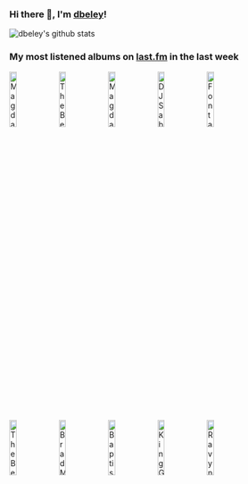 ### Hi there 👋, I'm [dbeley](https://dbeley.ovh/en)!

![dbeley's github stats](https://github-readme-stats.vercel.app/api?username=dbeley)

### My most listened albums on [last.fm](https://www.last.fm/user/d_beley) in the last week

[<img src='https://lastfm.freetls.fastly.net/i/u/300x300/40e357a8c9962876e806cc5328a383e0.jpg' width='16%' height='16%' alt='Magdalena Bay - Imaginal Disk'>](https://www.last.fm/music/magdalena%2bbay/imaginal%2bdisk)&nbsp;
[<img src='https://lastfm.freetls.fastly.net/i/u/300x300/a196da5cbfd2821d6a33d5978b820d05.jpg' width='16%' height='16%' alt='The Beatles - The Beatles'>](https://www.last.fm/music/the%2bbeatles/the%2bbeatles)&nbsp;
[<img src='https://lastfm.freetls.fastly.net/i/u/300x300/c1b18f7dd5f2b262a96288bfa2330ad2.jpg' width='16%' height='16%' alt='Magdalena Bay - Mercurial World'>](https://www.last.fm/music/magdalena%2bbay/mercurial%2bworld)&nbsp;
[<img src='https://lastfm.freetls.fastly.net/i/u/300x300/25cc466e31139013b0bfd4b275e8ef4e.jpg' width='16%' height='16%' alt='DJ Sabrina The Teenage DJ - Charmed'>](https://www.last.fm/music/dj%2bsabrina%2bthe%2bteenage%2bdj/charmed)&nbsp;
[<img src='https://lastfm.freetls.fastly.net/i/u/300x300/4f4ae1fdc6b81d93c41c0054d596ccf0.png' width='16%' height='16%' alt='Fontaines D.C. - Romance'>](https://www.last.fm/music/fontaines%2bd.c./romance)&nbsp;
<br>
[<img src='https://lastfm.freetls.fastly.net/i/u/300x300/deaec2d4735bea0d1c45fc75261624ae.jpg' width='16%' height='16%' alt='The Beatles - Revolver'>](https://www.last.fm/music/the%2bbeatles/revolver)&nbsp;
[<img src='https://lastfm.freetls.fastly.net/i/u/300x300/f76fb79ea21151a98679ec398798bd4e.jpg' width='16%' height='16%' alt='Brad Mehldau - Your Mother Should Know: Brad Mehldau Plays The Beatles'>](https://www.last.fm/music/brad%2bmehldau/your%2bmother%2bshould%2bknow%253a%2bbrad%2bmehldau%2bplays%2bthe%2bbeatles)&nbsp;
[<img src='https://lastfm.freetls.fastly.net/i/u/300x300/4d54f37e810545c4a7c8486e19a625f7.jpg' width='16%' height='16%' alt='Baptiste Trotignon - Song Song Song'>](https://www.last.fm/music/baptiste%2btrotignon/song%2bsong%2bsong)&nbsp;
[<img src='https://lastfm.freetls.fastly.net/i/u/300x300/dc6e037c0f879676a1daabe2ec9e7ec1.jpg' width='16%' height='16%' alt='King Gizzard & The Lizard Wizard - Flight b741'>](https://www.last.fm/music/king%2bgizzard%2b%2526%2bthe%2blizard%2bwizard/flight%2bb741)&nbsp;
[<img src='https://lastfm.freetls.fastly.net/i/u/300x300/abf6d2550d60aecebc27bf20d77c3462.jpg' width='16%' height='16%' alt='Ravyn Lenae - Birds Eye'>](https://www.last.fm/music/ravyn%2blenae/bird%2527s%2beye)&nbsp;
<br>
